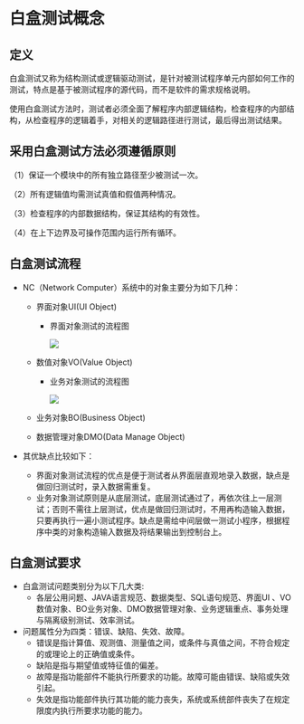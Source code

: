 # 白盒测试概念

## 定义

白盒测试又称为结构测试或逻辑驱动测试，是针对被测试程序单元内部如何工作的测试，特点是基于被测试程序的源代码，而不是软件的需求规格说明。

使用白盒测试方法时，测试者必须全面了解程序内部逻辑结构，检查程序的内部结构，从检查程序的逻辑着手，对相关的逻辑路径进行测试，最后得出测试结果。

## 采用白盒测试方法必须遵循原则

（1）保证一个模块中的所有独立路径至少被测试一次。

（2）所有逻辑值均需测试真值和假值两种情况。

（3）检查程序的内部数据结构，保证其结构的有效性。

（4）在上下边界及可操作范围内运行所有循环。

## 白盒测试流程

- NC（Network Computer）系统中的对象主要分为如下几种：

  - 界面对象UI(UI Object)

    - 界面对象测试的流程图

      ![](https://raw.githubusercontent.com/ZanderZhao/images/master/img2019/20191017144507.jpg)

  - 数值对象VO(Value Object)

    - 业务对象测试的流程图

      ![](https://raw.githubusercontent.com/ZanderZhao/images/master/img2019/20191017144521.jpg)

  - 业务对象BO(Business Object)

  - 数据管理对象DMO(Data Manage Object)

- 其优缺点比较如下：

  - 界面对象测试流程的优点是便于测试者从界面层直观地录入数据，缺点是做回归测试时，录入数据需重复。
  - 业务对象测试原则是从底层测试，底层测试通过了，再依次往上一层测试；否则不需往上层测试，优点是做回归测试时，不用再构造输入数据，只要再执行一遍小测试程序。缺点是需给中间层做一测试小程序，根据程序中类的对象构造输入数据及将结果输出到控制台上。

## 白盒测试要求

- 白盒测试问题类别分为以下几大类:
  - 各层公用问题、JAVA语言规范、数据类型、SQL语句规范、界面UI 、VO数值对象、BO业务对象、DMO数据管理对象、业务逻辑重点、事务处理与隔离级别测试、效率测试。
- 问题属性分为四类：错误、缺陷、失效、故障。
  - 错误是指计算值、观测值、测量值之间，或条件与真值之间，不符合规定的或理论上的正确值或条件。
  - 缺陷是指与期望值或特征值的偏差。
  - 故障是指功能部件不能执行所要求的功能。故障可能由错误、缺陷或失效引起。
  - 失效是指功能部件执行其功能的能力丧失，系统或系统部件丧失了在规定限度内执行所要求功能的能力。
